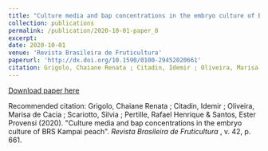 ```yaml
---
title: "Culture media and bap concentrations in the embryo culture of BRS Kampai peach"
collection: publications
permalink: /publication/2020-10-01-paper_8
excerpt:
date: 2020-10-01
venue: 'Revista Brasileira de Fruticultura'
paperurl: 'http://dx.doi.org/10.1590/0100-29452020661'
citation: Grigolo, Chaiane Renata ; Citadin, Idemir ; Oliveira, Marisa de Cacia ; Scariotto, Silvia ; Pertille, Rafael Henrique & Santos, Ester Provensi (2020). Culture media and bap concentrations in the embryo culture of BRS Kampai peach'. <i>  Revista Brasileira de Fruticultura </i> , v. 42, p. 661.
---
```


[Download paper here](https://www.scielo.br/pdf/rbf/v42n6/0100-2945-rbf-42-6-e-661.pdf)

Recommended citation: Grigolo, Chaiane Renata ; Citadin, Idemir ; Oliveira, Marisa de Cacia ; Scariotto, Silvia ; Pertille, Rafael Henrique & Santos, Ester Provensi (2020). "Culture media and bap concentrations in the embryo culture of BRS Kampai peach". <i>  Revista Brasileira de Fruticultura </i> , v. 42, p. 661.

